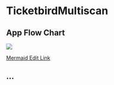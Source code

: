 # TicketbirdMultiscan

## App Flow Chart

[![](https://mermaid.ink/img/eyJjb2RlIjoiZ3JhcGggTFJcbiAgICBBKChTdGFydCkpIC0tPiBCW1NjYW5uZXJdXG4gICAgQSAtLT4gQ1tIaXN0b3J5XVxuICAgIEEgLS0-IEtbU2V0dGluZ3NdXG5cbiAgICBCIC0tIFRvZ2dsZSBGbGFzaCAtLT4gIEJcbiAgICBCIC0tIFByZXNzIFNodXR0ZXIgQnV0dG9uIC0tPiAgRVtUYWtlIFBpY3R1cmVdXG4gICAgRSAtLSBTZWFyY2ggUVJDb2RlcyAtLT4gRltRUkNvZGUgQXJyYXldXG4gICAgRiAtLSBGb3IgRWFjaCBEbzogLS0-IEpbLi4uXVxuXG5cbiAgICBDIC0tIExvYWQgU2F2ZWQgUVJDb2RlcyAtLT4gR1tMaXN0IFZpZXddXG4gICAgRyAtLSBTZWxlY3QgRWxlbWVudCAtLT4gSFtEZXRhaWwgVmlld11cbiAgICBIIC0tIFJlbW92ZSBFbGVtZW50IC0tPiBIXG4gICAgSCAtLSBTaGFyZSBFbGVtZW50IC0tPiBIXG4gICAgSCAtLSBEbzogLS0-IEpcbiAgICBHIC0tIFJlbW92ZSBBbGwgRWxlbWVudHMgLS0-IEdcblxuICAgIEsgLS0gRWRpdCBTZXJ2ZXIgSVAgLS0-IEtcbiAgICBLIC0tIEVkaXQgQXV0aGVudGljYXRpb24gLS0-IEtcbiAgICBLIC0tIC4uLiAtLT4gS1xuIiwibWVybWFpZCI6eyJ0aGVtZSI6ImRlZmF1bHQifSwidXBkYXRlRWRpdG9yIjpmYWxzZSwiYXV0b1N5bmMiOnRydWUsInVwZGF0ZURpYWdyYW0iOmZhbHNlfQ)](https://mermaid-js.github.io/mermaid-live-editor/edit#eyJjb2RlIjoiZ3JhcGggTFJcbiAgICBBKChTdGFydCkpIC0tPiBCW1NjYW5uZXJdXG4gICAgQSAtLT4gQ1tIaXN0b3J5XVxuICAgIEEgLS0-IEtbU2V0dGluZ3NdXG5cbiAgICBCIC0tIFRvZ2dsZSBGbGFzaCAtLT4gIEJcbiAgICBCIC0tIFByZXNzIFNodXR0ZXIgQnV0dG9uIC0tPiAgRVtUYWtlIFBpY3R1cmVdXG4gICAgRSAtLSBTZWFyY2ggUVJDb2RlcyAtLT4gRltRUkNvZGUgQXJyYXldXG4gICAgRiAtLSBGb3IgRWFjaCBEbzogLS0-IEpbLi4uXVxuXG5cbiAgICBDIC0tIExvYWQgU2F2ZWQgUVJDb2RlcyAtLT4gR1tMaXN0IFZpZXddXG4gICAgRyAtLSBTZWxlY3QgRWxlbWVudCAtLT4gSFtEZXRhaWwgVmlld11cbiAgICBIIC0tIFJlbW92ZSBFbGVtZW50IC0tPiBIXG4gICAgSCAtLSBTaGFyZSBFbGVtZW50IC0tPiBIXG4gICAgSCAtLSBEbzogLS0-IEpcbiAgICBHIC0tIFJlbW92ZSBBbGwgRWxlbWVudHMgLS0-IEdcblxuICAgIEsgLS0gRWRpdCBTZXJ2ZXIgSVAgLS0-IEtcbiAgICBLIC0tIEVkaXQgQXV0aGVudGljYXRpb24gLS0-IEtcbiAgICBLIC0tIC4uLiAtLT4gS1xuIiwibWVybWFpZCI6IntcbiAgXCJ0aGVtZVwiOiBcImRlZmF1bHRcIlxufSIsInVwZGF0ZUVkaXRvciI6ZmFsc2UsImF1dG9TeW5jIjp0cnVlLCJ1cGRhdGVEaWFncmFtIjpmYWxzZX0)

[Mermaid Edit Link](https://mermaid-js.github.io/mermaid-live-editor/edit#eyJjb2RlIjoiZ3JhcGggTFJcbiAgICBBKChTdGFydCkpIC0tPiBCW1NjYW5uZXJdXG4gICAgQSAtLT4gQ1tIaXN0b3J5XVxuICAgIEEgLS0-IEtbU2V0dGluZ3NdXG5cbiAgICBCIC0tIFRvZ2dsZSBGbGFzaCAtLT4gIEJcbiAgICBCIC0tIFByZXNzIFNodXR0ZXIgQnV0dG9uIC0tPiAgRVtUYWtlIFBpY3R1cmVdXG4gICAgRSAtLSBTZWFyY2ggUVJDb2RlcyAtLT4gRltRUkNvZGUgQXJyYXldXG4gICAgRiAtLSBGb3IgRWFjaCBEbzogLS0-IEpbLi4uXVxuXG5cbiAgICBDIC0tIExvYWQgU2F2ZWQgUVJDb2RlcyAtLT4gR1tMaXN0IFZpZXddXG4gICAgRyAtLSBTZWxlY3QgRWxlbWVudCAtLT4gSFtEZXRhaWwgVmlld11cbiAgICBIIC0tIFJlbW92ZSBFbGVtZW50IC0tPiBIXG4gICAgSCAtLSBTaGFyZSBFbGVtZW50IC0tPiBIXG4gICAgSCAtLSBEbzogLS0-IEpcbiAgICBHIC0tIFJlbW92ZSBBbGwgRWxlbWVudHMgLS0-IEdcblxuICAgIEsgLS0gRWRpdCBTZXJ2ZXIgSVAgLS0-IEtcbiAgICBLIC0tIEVkaXQgQXV0aGVudGljYXRpb24gLS0-IEtcbiAgICBLIC0tIC4uLiAtLT4gS1xuIiwibWVybWFpZCI6IntcbiAgXCJ0aGVtZVwiOiBcImRlZmF1bHRcIlxufSIsInVwZGF0ZUVkaXRvciI6ZmFsc2UsImF1dG9TeW5jIjp0cnVlLCJ1cGRhdGVEaWFncmFtIjpmYWxzZX0)

## ...
